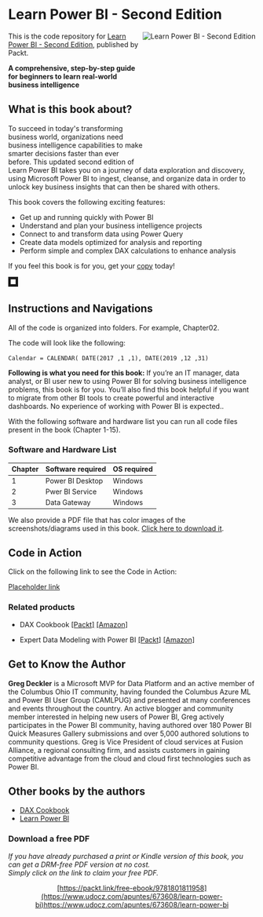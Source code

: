 # Learn Power BI - Second Edition

<a href="https://www.packtpub.com/product/learn-power-bi-second-edition/9781801811958"><img src="https://static.packt-cdn.com/products/9781801811958/cover/smaller" alt="Learn Power BI - Second Edition" height="256px" align="right"></a>

This is the code repository for [Learn Power BI - Second Edition](https://www.packtpub.com/product/learn-power-bi-second-edition/9781801811958), published by Packt.

**A comprehensive, step-by-step guide for beginners to learn real-world business intelligence**

## What is this book about?
To succeed in today's transforming business world, organizations need business intelligence capabilities to make smarter decisions faster than ever before. This updated second edition of Learn Power BI takes you on a journey of data exploration and discovery, using Microsoft Power BI to ingest, cleanse, and organize data in order to unlock key business insights that can then be shared with others.

This book covers the following exciting features: 
* Get up and running quickly with Power BI
* Understand and plan your business intelligence projects
* Connect to and transform data using Power Query
* Create data models optimized for analysis and reporting
* Perform simple and complex DAX calculations to enhance analysis

If you feel this book is for you, get your [copy](https://www.amazon.com/dp/1801811954) today!

<a href="https://www.packtpub.com/?utm_source=github&utm_medium=banner&utm_campaign=GitHubBanner"><img src="https://raw.githubusercontent.com/PacktPublishing/GitHub/master/GitHub.png" 
alt="https://www.packtpub.com/" border="5" /></a>


## Instructions and Navigations
All of the code is organized into folders. For example, Chapter02.

The code will look like the following:
```
Calendar = CALENDAR( DATE(2017 ,1 ,1), DATE(2019 ,12 ,31)

```

**Following is what you need for this book:**
If you’re an IT manager, data analyst, or BI user new to using Power BI for solving business intelligence problems, this book is for you. You’ll also find this book helpful if you want to migrate from other BI tools to create powerful and interactive dashboards. No experience of working with Power BI is expected..

With the following software and hardware list you can run all code files present in the book (Chapter 1-15).

### Software and Hardware List

| Chapter  | Software required                   | OS required                        |
| -------- | ------------------------------------| -----------------------------------|
| 1        | Power BI Desktop                    | Windows
| 2        | Pwer BI Service         | Windows |
| 3        | Data Gateway           | Windows |

We also provide a PDF file that has color images of the screenshots/diagrams used in this book. [Click here to download it](https://static.packt-cdn.com/downloads/9781801811958_ColorImages.pdf).

## Code in Action

Click on the following link to see the Code in Action:

[Placeholder link](https://bit.ly/3F2HfnI)

### Related products <Other books you may enjoy>
* DAX Cookbook [[Packt]](https://www.packtpub.com/product/dax-cookbook/9781839217074) [[Amazon]](https://www.amazon.com/dp/1839217073)

* Expert Data Modeling with Power BI [[Packt]](https://www.packtpub.com/product/expert-data-modeling-with-power-bi/9781800205697) [[Amazon]](https://www.amazon.com/dp/1800205694)

## Get to Know the Author
**Greg Deckler**
is a Microsoft MVP for Data Platform and an active member of the Columbus Ohio IT community, having founded the Columbus Azure ML and Power BI User Group (CAMLPUG) and presented at many conferences and events throughout the country. An active blogger and community member interested in helping new users of Power BI, Greg actively participates in the Power BI community, having authored over 180 Power BI Quick Measures Gallery submissions and over 5,000 authored solutions to community questions. Greg is Vice President of cloud services at Fusion Alliance, a regional consulting firm, and assists customers in gaining competitive advantage from the cloud and cloud first technologies such as Power BI.


## Other books by the authors
* [DAX Cookbook](https://www.packtpub.com/product/dax-cookbook/9781839217074)
* [Learn Power BI](https://www.packtpub.com/free-ebook/learn-power-bi/9781838644482)
### Download a free PDF

 <i>If you have already purchased a print or Kindle version of this book, you can get a DRM-free PDF version at no cost.<br>Simply click on the link to claim your free PDF.</i>
<p align="center"> <a href="https://packt.link/free-ebook/9781801811958">[https://packt.link/free-ebook/9781801811958](https://www.udocz.com/apuntes/673608/learn-power-bi)https://www.udocz.com/apuntes/673608/learn-power-bi </a> </p>
